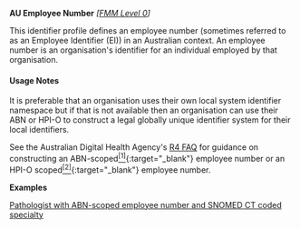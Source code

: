 **AU Employee Number**  *[[FMM Level 0](guidance.html)]*

This identifier profile defines an employee number (sometimes referred to as an Employee Identifier (EI)) in an Australian context. An employee number is an organisation's identifier for an individual employed by that organisation.

#### Usage Notes
It is preferable that an organisation uses their own local system identifier namespace but if that is not available then an organisation can use their ABN or HPI-O to construct a legal globally unique identifier system for their local identifiers. 

See the Australian Digital Health Agency's [R4 FAQ](https://github.com/AuDigitalHealth/ci-fhir-r4/wiki/Frequently-Asked-Questions) for guidance on constructing an ABN-scoped[<sup>[1]</sup>](http://ns.electronichealth.net.au/id/abn-scoped/service-provider-individual/1.0/index.html){:target="_blank"} employee number or an HPI-O scoped[<sup>[2]</sup>](http://ns.electronichealth.net.au/id/hpio-scoped/service-provider-individual/1.0/index.html){:target="_blank"} employee number.

**Examples**

[Pathologist with ABN-scoped employee number and SNOMED CT coded specialty](PractitionerRole-example2.html)